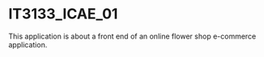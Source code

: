 # IT3133_ICAE_01
This application is about a front end of an online flower shop e-commerce application. 
